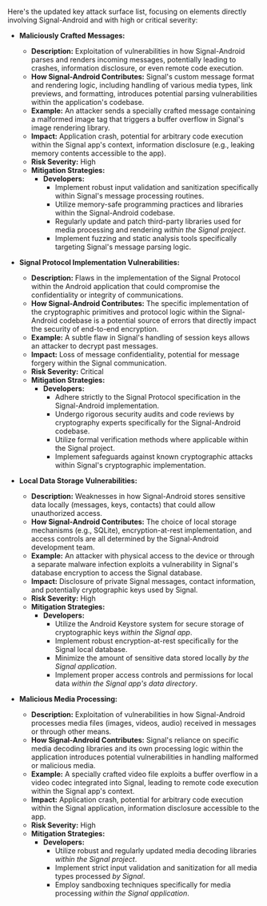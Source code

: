 Here's the updated key attack surface list, focusing on elements directly involving Signal-Android and with high or critical severity:

*   **Maliciously Crafted Messages:**
    *   **Description:** Exploitation of vulnerabilities in how Signal-Android parses and renders incoming messages, potentially leading to crashes, information disclosure, or even remote code execution.
    *   **How Signal-Android Contributes:** Signal's custom message format and rendering logic, including handling of various media types, link previews, and formatting, introduces potential parsing vulnerabilities within the application's codebase.
    *   **Example:** An attacker sends a specially crafted message containing a malformed image tag that triggers a buffer overflow in Signal's image rendering library.
    *   **Impact:** Application crash, potential for arbitrary code execution within the Signal app's context, information disclosure (e.g., leaking memory contents accessible to the app).
    *   **Risk Severity:** High
    *   **Mitigation Strategies:**
        *   **Developers:**
            *   Implement robust input validation and sanitization specifically within Signal's message processing routines.
            *   Utilize memory-safe programming practices and libraries within the Signal-Android codebase.
            *   Regularly update and patch third-party libraries used for media processing and rendering *within the Signal project*.
            *   Implement fuzzing and static analysis tools specifically targeting Signal's message parsing logic.

*   **Signal Protocol Implementation Vulnerabilities:**
    *   **Description:** Flaws in the implementation of the Signal Protocol within the Android application that could compromise the confidentiality or integrity of communications.
    *   **How Signal-Android Contributes:** The specific implementation of the cryptographic primitives and protocol logic within the Signal-Android codebase is a potential source of errors that directly impact the security of end-to-end encryption.
    *   **Example:** A subtle flaw in Signal's handling of session keys allows an attacker to decrypt past messages.
    *   **Impact:** Loss of message confidentiality, potential for message forgery within the Signal communication.
    *   **Risk Severity:** Critical
    *   **Mitigation Strategies:**
        *   **Developers:**
            *   Adhere strictly to the Signal Protocol specification in the Signal-Android implementation.
            *   Undergo rigorous security audits and code reviews by cryptography experts specifically for the Signal-Android codebase.
            *   Utilize formal verification methods where applicable within the Signal project.
            *   Implement safeguards against known cryptographic attacks within Signal's cryptographic implementation.

*   **Local Data Storage Vulnerabilities:**
    *   **Description:** Weaknesses in how Signal-Android stores sensitive data locally (messages, keys, contacts) that could allow unauthorized access.
    *   **How Signal-Android Contributes:** The choice of local storage mechanisms (e.g., SQLite), encryption-at-rest implementation, and access controls are all determined by the Signal-Android development team.
    *   **Example:** An attacker with physical access to the device or through a separate malware infection exploits a vulnerability in Signal's database encryption to access the Signal database.
    *   **Impact:** Disclosure of private Signal messages, contact information, and potentially cryptographic keys used by Signal.
    *   **Risk Severity:** High
    *   **Mitigation Strategies:**
        *   **Developers:**
            *   Utilize the Android Keystore system for secure storage of cryptographic keys *within the Signal app*.
            *   Implement robust encryption-at-rest specifically for the Signal local database.
            *   Minimize the amount of sensitive data stored locally *by the Signal application*.
            *   Implement proper access controls and permissions for local data *within the Signal app's data directory*.

*   **Malicious Media Processing:**
    *   **Description:** Exploitation of vulnerabilities in how Signal-Android processes media files (images, videos, audio) received in messages or through other means.
    *   **How Signal-Android Contributes:** Signal's reliance on specific media decoding libraries and its own processing logic within the application introduces potential vulnerabilities in handling malformed or malicious media.
    *   **Example:** A specially crafted video file exploits a buffer overflow in a video codec integrated into Signal, leading to remote code execution within the Signal app's context.
    *   **Impact:** Application crash, potential for arbitrary code execution within the Signal application, information disclosure accessible to the app.
    *   **Risk Severity:** High
    *   **Mitigation Strategies:**
        *   **Developers:**
            *   Utilize robust and regularly updated media decoding libraries *within the Signal project*.
            *   Implement strict input validation and sanitization for all media types processed *by Signal*.
            *   Employ sandboxing techniques specifically for media processing *within the Signal application*.